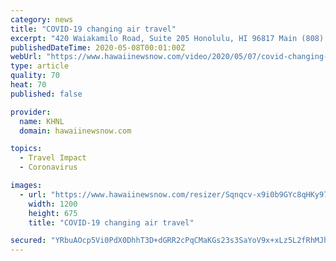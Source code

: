 ```yaml
---
category: news
title: "COVID-19 changing air travel"
excerpt: "420 Waiakamilo Road, Suite 205 Honolulu, HI 96817 Main (808) 847-3246 News (808) 847-1112"
publishedDateTime: 2020-05-08T00:01:00Z
webUrl: "https://www.hawaiinewsnow.com/video/2020/05/07/covid-changing-air-travel/"
type: article
quality: 70
heat: 70
published: false

provider:
  name: KHNL
  domain: hawaiinewsnow.com

topics:
  - Travel Impact
  - Coronavirus

images:
  - url: "https://www.hawaiinewsnow.com/resizer/Sqnqcv-x9i0b9GYc8qHKy97G9Ak=/1200x0/d1acid63ghtydj.cloudfront.net/05-07-2020/t_b54a25b3cc394d91889e03deb09c817c_name_file_1280x720_2000_v3_1_.jpg"
    width: 1200
    height: 675
    title: "COVID-19 changing air travel"

secured: "YRbuAOcp5Vi0PdX0DhhT3D+dGRR2cPqCMaKGs23s3SaYoV9x+xLz5L2fRhMJheWCmI/FVSWNBvs8hFSvdxlpWgDvzVuXHHPnZENmi7qZeyWzJwjwWlea2qSAxaJ6dE4nlgveyPmcrnxKZroolqjV8JdBFHbiGXeSt4AHo5Owq3ZPEpDQ4PMoR7X031UAWhp/qXhmFvTZ8UODloHbgS6Er/6mH+QfD8Jb1qI/jjnfkASz9OZzCCC1m2T+4mnHkQX8F0o+FdQoKwhk8oBfDmIVcxKNoS6qsMfqeDE8/zfG1ucb+Ajo70QY2u3jBJJGtBKp4SYdgeQm9r9eTQ90cl991H1AryDFhEA7K/ulFCAZa9KRvJ25CjZQKkugQrwztVH6cZbDQPW60mQQdYLYGOXjU1VVsutHOkW+DUV4V7zfHRl1WDnAbk8DS6MldO65QCdTNUR0GVlqPuQrF3z7lBxoWg9n2dGRFaKq6US2gedgz3M=;0rsrZl1uEw1XGLvlAS7GyQ=="
---
```


